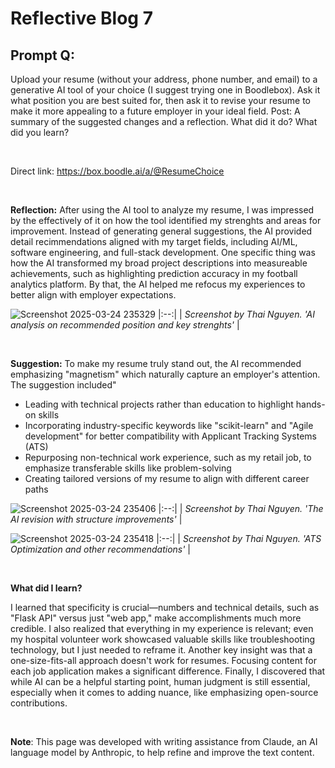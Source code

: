 # Reflective Blog 7

## Prompt Q:

Upload your resume (without your address, phone number, and email) to a generative AI tool of your choice (I suggest trying one in Boodlebox). Ask it what position you are best suited for, then ask it to revise your resume to make it more appealing to a future employer in your ideal field. Post: A summary of the suggested changes and a reflection. What did it do? What did you learn? 

<br>

Direct link: https://box.boodle.ai/a/@ResumeChoice

<br>

**Reflection:** After using the AI tool to analyze my resume, I was impressed by the effectively of it on how the tool identified my strenghts and areas for improvement. Instead of generating general suggestions, the AI provided detail recimmendations aligned with my target fields, including AI/ML, software engineering, and full-stack development. One specific thing was how the AI transformed my broad project descriptions into measureable achievements, such as highlighting prediction accuracy in my football analytics platform. By that, the AI helped me refocus my experiences to better align with employer expectations.


![Screenshot 2025-03-24 235329](https://github.com/user-attachments/assets/e314fb8d-485b-4649-8823-7f56d84696c5)
|:--:|
| *Screenshot by Thai Nguyen. 'AI analysis on recommended position and key strenghts'* |

<br>

**Suggestion:** To make my resume truly stand out, the AI recommended emphasizing "magnetism" which naturally capture an employer's attention. The suggestion included"

- Leading with technical projects rather than education to highlight hands-on skills
- Incorporating industry-specific keywords like "scikit-learn" and "Agile development" for better compatibility with Applicant Tracking Systems (ATS)
- Repurposing non-technical work experience, such as my retail job, to emphasize transferable skills like problem-solving
- Creating tailored versions of my resume to align with different career paths


![Screenshot 2025-03-24 235406](https://github.com/user-attachments/assets/ee68cce0-63b4-40b5-859f-851db67a5343)
|:--:|
| *Screenshot by Thai Nguyen. 'The AI revision with structure improvements'* |

![Screenshot 2025-03-24 235418](https://github.com/user-attachments/assets/15c841cd-7712-4672-aa80-d30611f38b57)
|:--:|
| *Screenshot by Thai Nguyen. 'ATS Optimization and other recommendations'* |

<br>

**What did I learn?** 

I learned that specificity is crucial—numbers and technical details, such as "Flask API" versus just "web app," make accomplishments much more credible. I also realized that everything in my experience is relevant; even my hospital volunteer work showcased valuable skills like troubleshooting technology, but I just needed to reframe it. Another key insight was that a one-size-fits-all approach doesn't work for resumes. Focusing content for each job application makes a significant difference. Finally, I discovered that while AI can be a helpful starting point, human judgment is still essential, especially when it comes to adding nuance, like emphasizing open-source contributions.


<br>

**Note**: This page was developed with writing assistance from Claude, an AI language model by Anthropic, to help refine and improve the text content.

